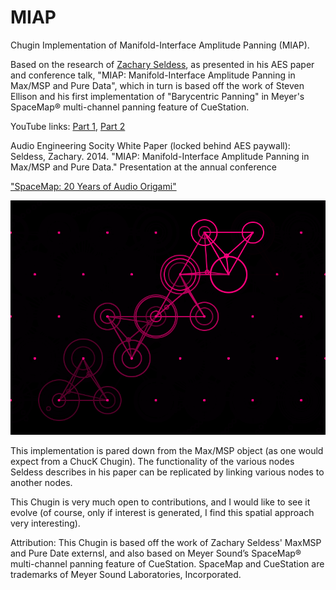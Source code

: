 MIAP
====

Chugin Implementation of Manifold-Interface Amplitude Panning (MIAP).

Based on the research of [Zachary Seldess](http://www.zacharyseldess.com/miap/), as presented in his AES paper and conference talk, "MIAP: Manifold-Interface Amplitude Panning in Max/MSP and Pure Data", which in turn is based off the work of Steven Ellison and his first implementation of "Barycentric Panning" in Meyer's SpaceMap&#174; multi-channel panning feature of CueStation.

YouTube links: [Part 1](https://www.youtube.com/watch?v=LUHVwQSkv9s), [Part 2](https://www.youtube.com/watch?v=RKvCAvHo7ZI)

Audio Engineering Socity White Paper (locked behind AES paywall):
    Seldess, Zachary. 2014. "MIAP: Manifold-Interface Amplitude Panning
        in Max/MSP and Pure Data." Presentation at the annual conference

["SpaceMap: 20 Years of Audio Origami"](http://www.lightingandsoundamerica.com/reprint/MeyerSpaceMap.pdf)

![miap-processing-visualization](miap-image.png)

This implementation is pared down from the Max/MSP object (as one would expect from a ChucK Chugin). The functionality of the various nodes Seldess describes in his paper can be replicated by linking various nodes to another nodes.

This Chugin is very much open to contributions, and I would like to see it evolve (of course, only if interest is generated, I find this spatial approach very interesting).

Attribution:
This Chugin is based off the work of Zachary Seldess' MaxMSP and Pure Date externsl,
and also based on Meyer Sound’s SpaceMap&#174; multi-channel panning feature of CueStation.
SpaceMap and CueStation are trademarks of Meyer Sound Laboratories, Incorporated.
